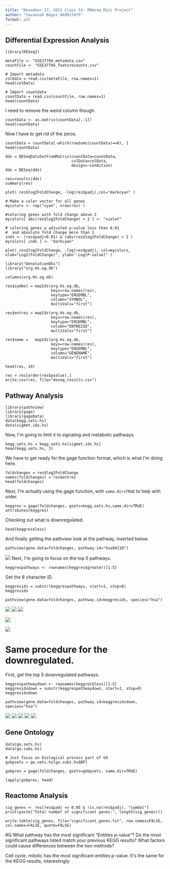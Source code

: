 ```yaml
---
title: "November 17, 2023 Class 14: RNAseq Mini Project"
author: "Savannah Bogus A69027475"
format: pdf
---
```


## Differential Expression Analysis

```{r}
library(DESeq2)

```

```{r}
metaFile <- "GSE37704_metadata.csv"
countFile <- "GSE37704_featurecounts.csv"

# Import metadata
colData = read.csv(metaFile, row.names=1)
head(colData)

# Import countdata
countData = read.csv(countFile, row.names=1)
head(countData)
```

I need to remove the weird column though.

```{r}
countData <- as.matrix(countData[,-1])
head(countData)
```

Now I have to get rid of the zeros. 

```{r}
countData = countData[-which(rowSums(countData)==0), ]
head(countData)
```

```{r}
dds = DESeqDataSetFromMatrix(countData=countData,
                             colData=colData,
                             design=~condition)
dds = DESeq(dds)
```

```{r}
res=results(dds)
summary(res)
```

```{r}
plot( res$log2FoldChange, -log(res$padj),col="darkcyan" )
```

```{r}
# Make a color vector for all genes
mycolors <- rep("cyan", nrow(res) )

#coloring genes with fold change above 2
mycolors[ abs(res$log2FoldChange) > 2 ] <- "violet"

# coloring genes w adjusted p-value less than 0.01
#  and absolute fold change more than 2
inds <- (res$padj<0.01) & (abs(res$log2FoldChange) > 2 )
mycolors[ inds ] <- "darkcyan"

plot( res$log2FoldChange, -log(res$padj), col=mycolors, xlab="Log2(FoldChange)", ylab="-Log(P-value)" )
```

```{r}
library("AnnotationDbi")
library("org.Hs.eg.db")

columns(org.Hs.eg.db)

res$symbol = mapIds(org.Hs.eg.db,
                    keys=row.names(res), 
                    keytype="ENSEMBL",
                    column="SYMBOL",
                    multiVals="first")

res$entrez = mapIds(org.Hs.eg.db,
                    keys=row.names(res),
                    keytype="ENSEMBL",
                    column="ENTREZID",
                    multiVals="first")

res$name =   mapIds(org.Hs.eg.db,
                    keys=row.names(res),
                    keytype="ENSEMBL",
                    column="GENENAME",
                    multiVals="first")

head(res, 10)
```

```{r}
res = res[order(res$pvalue),]
write.csv(res, file="deseq_results.csv")
```

## Pathway Analysis

```{r}
library(pathview)
library(gage)
library(gageData)
data(kegg.sets.hs)
data(sigmet.idx.hs)
```

Now, I'm going to limit it to signaling and metabolic pathways.

```{r}
kegg.sets.hs = kegg.sets.hs[sigmet.idx.hs]
head(kegg.sets.hs, 3)
```
We have to get ready for the gage function format, which is what I'm doing here. 

```{r}
foldchanges = res$log2FoldChange
names(foldchanges) = res$entrez
head(foldchanges)
```

Next, I'm actually using the gage function, with `same.dir=TRUE` to help with order. 

```{r}
keggres = gage(foldchanges, gsets=kegg.sets.hs,same.dir=TRUE)
attributes(keggres)
```

Checking out what is downregulated. 

```{r}
head(keggres$less)
```
And finally getting the pathview look at the pathway, inserted below. 

```{r}
pathview(gene.data=foldchanges, pathway.id="hsa04110")
```
![](hsa04110.pathview.png)
Next, I'm going to focus on the top 5 pathways.

```{r}
keggrespathways <- rownames(keggres$greater)[1:5]
```
Get the 8 character ID.

```{r}
keggresids = substr(keggrespathways, start=1, stop=8)
keggresids
```

```{r}
pathview(gene.data=foldchanges, pathway.id=keggresids, species="hsa")
```
![](hsa04640.pathview.png)
![](hsa04630.pathview.png)
![](hsa00140.pathview.png)

![](hsa04142.pathview.png)

![](hsa04330.pathview.png)

# Same procedure for the downregulated. 

First, get the top 5 downregulated pathways.

```{r}
keggrespathwaydown <- rownames(keggres$less)[1:5]
keggresidsdown = substr(keggrespathwaydown, start=1, stop=8)
keggresidsdown
```

```{r}
pathview(gene.data=foldchanges, pathway.id=keggresidsdown, species="hsa")
```
![](hsa04110.pathview.png)
![](hsa03030.pathview.png)
![](hsa03013.pathview.png)
![](hsa03440.pathview.png)
![](hsa04114.pathview.png)


## Gene Ontology

```{r}
data(go.sets.hs)
data(go.subs.hs)

# Just focus on biological process part of GO
gobpsets = go.sets.hs[go.subs.hs$BP]

gobpres = gage(foldchanges, gsets=gobpsets, same.dir=TRUE)

lapply(gobpres, head)
```

## Reactome Analysis

```{r}
sig_genes <- res[res$padj <= 0.05 & !is.na(res$padj), "symbol"]
print(paste("Total number of significant genes:", length(sig_genes)))
```

```{r}
write.table(sig_genes, file="significant_genes.txt", row.names=FALSE, col.names=FALSE, quote=FALSE)
```

#Q What pathway has the most significant “Entities p-value”? Do the most significant pathways listed match your previous KEGG results? What factors could cause differences between the two methods?

Cell cycle, mitotic has the most significant entities p-value. It's the same for the KEGG results, interestingly. 
